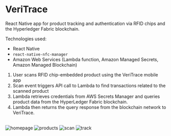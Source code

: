 # VeriTrace
React Native app for product tracking and authentication via RFID chips and the Hyperledger Fabric blockchain.

Technologies used:
- React Native
- `react-native-nfc-manager`
- Amazon Web Services (Lambda function, Amazon Managed Secrets, Amazon Managed Blockchain)


1) User scans RFID chip-embedded product using the VeriTrace mobile app
2) Scan event triggers API call to Lambda to find transactions related to the scanned product
3) Lambda retrieves credentials from AWS Secrets Manager and queries product data from the HyperLedger Fabric blockchain.
4) Lambda then returns the query response from the blockchain network to VeriTrace. <br> <br>


![homepage](images/homepage.png)
![products](images/products.png)
![scan](images/scan.png)
![track](images/track.png)

